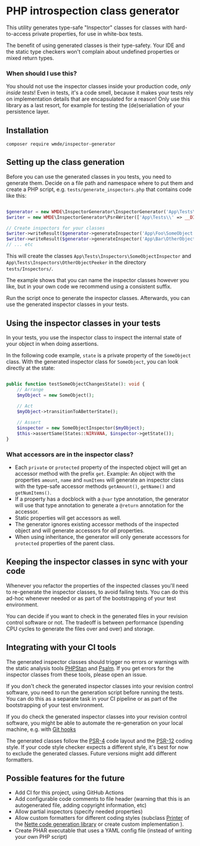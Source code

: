 # PHP introspection class generator

This utility generates type-safe "Inspector" classes for classes with
hard-to-access private properties, for use in white-box tests.

The benefit of using generated classes is their type-safety. Your IDE
and the static type checkers won't complain about undefined properties or
mixed return types.

### When should I use this?

You should not use the inspector classes inside your production code,
*only inside tests*! Even in tests, it's a code smell, because it makes
your tests rely on implementation details that are encapsulated for a
reason! Only use this library as a last resort, for example for testing
the (de)serialiation of your persistence layer.

## Installation

	composer require wmde/inspector-generator

## Setting up the class generation

Before you can use the generated classes in you tests, you need to
generate them. Decide on a file path and namespace where to put them and
create a PHP script, e.g. `tests/generate_inspectors.php` that contains code
like this:

```php

$generator = new WMDE\InspectorGenerator\InspectorGenerator('App\Tests\Inspectors');
$writer = new WMDE\InspectorGenerator\Psr4Writer(['App\Tests\\' => __DIR__]);

// Create inspectors for your classes
$writer->writeResult($generator->generateInspector('App\Foo\SomeObject', 'SomeObjectInspector'));
$writer->writeResult($generator->generateInspector('App\Bar\OtherObject', 'OtherObjectPeeker'));
// ... etc

```

This will create the classes `App\Tests\Inspectors\SomeObjectInspector` and
`App\Tests\Inspectors\OtherObjectPeeker` in the directory `tests/Inspectors/`.

The example shows that you can name the inspector classes however you like, but
in your own code we recommend using a consistent suffix.

Run the script once to generate the inspector classes. Afterwards, you can use the
generated inspector classes in your tests.

## Using the inspector classes in your tests

In your tests, you use the inspector class to inspect the internal state of
your object in when doing assertions. 

In the following code example, `state` is a private property of the `SomeObject` class.
With the generated inspector class for `SomeObject`, you can look directly at the state:

```php

public function testSomeObjectChangesState(): void {
	// Arrange
	$myObject = new SomeObject();
	
	// Act
	$myObject->transitionToABetterState();

	// Assert
	$inspector = new SomeObjectInspector($myObject);
	$this->assertSame(States::NIRVANA, $inspector->getState());
}

```

### What accessors are in the inspector class?

- Each `private` or `protected` property of the inspected object will get an
	accessor method with the prefix `get`. Example: An object with the
	properties `amount`, `name` and `numItems` will generate an inspector
	class with the type-safe accessor methods `getAmount()`, `getName()`
	and `getNumItems()`.
- If a property has a docblock with a `@var` type annotation, the
	generator will use that type annotation to generate a `@return`
	annotation for the accessor.
- Static properties will get accessors as well.
- The generator ignores existing accessor methods of the inspected object
	and will generate accessors for *all* properties.
- When using inheritance, the generator will only generate accessors 
    for `protected` properties of the parent class.


## Keeping the inspector classes in sync with your code

Whenever you refactor the properties of the inspected classes you'll need
to re-generate the inspector classes, to avoid failing tests. You can do
this ad-hoc whenever needed or as part of the bootstrapping of your test
environment.

You can decide if you want to check in the generated files in your
revision control software or not. The tradeoff is between performance
(spending CPU cycles to generate the files over and over) and storage.

## Integrating with your CI tools

The generated inspector classes should trigger no errors or warnings with
the static analysis tools [PHPStan](https://phpstan.org/) and
[Psalm](https://psalm.dev/). If you get errors for the inspector classes
from these tools, please open an issue.

If you don't check the generated inspector classes into your revision
control software, you need to run the generation script before running the
tests. You can do this as a separate task in your CI pipeline or as part
of the bootstrapping of your test environment.

If you do check the generated inspector classes into your revision control
software, you might be able to automate the re-generation on your local
machine, e.g. with [Git hooks](https://git-scm.com/book/en/v2/Customizing-Git-Git-Hooks)

The generated classes follow the
[PSR-4](https://www.php-fig.org/psr/psr-4/) code layout and the
[PSR-12](https://www.php-fig.org/psr/psr-12/) coding style. If your code
style checker expects a different style, it's best for now to exclude the
generated classes. Future versions might add different formatters.

## Possible features for the future

- Add CI for this project, using GitHub Actions
- Add configurable code comments to file header (warning that this is an
	autogenerated file, adding copyright information, etc)
- Allow partial inspectors (specify needed properties)
- Allow custom formatters for different coding styles (subclass
   [Printer](https://github.com/nette/php-generator/blob/master/src/PhpGenerator/Printer.php)
   of the [Nette code generation library](https://doc.nette.org/en/php-generator) or 
   create custom implementation ).
- Create PHAR executable that uses a YAML config file (instead of writing
	your own PHP script)
